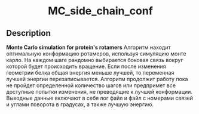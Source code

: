 <h1 align="center">MC_side_chain_conf</h1>
<h2 align="center">

## Description
**Monte Carlo simulation for protein's rotamers**
  Алгоритм находит оптимальную конформацию ротамеров, используя симуляцию монте карло. На каждом шаге рандомно выбирается боковая связь вокруг которой будет происходить вращение. Если после изменения геометрии белка общая энергия меньше лучшей, то переменная лучшей энергии перезаписывается.
Алгоритм продолжит работу пока не пройдет определенной количество шагов или предпримет все доступные попытки изменения, не преводящие к лучшей конформации.
Выходные данные включают в себя лог файл и файл с номерами связей и углами поворота в градусах, а также лучшую энергию.
